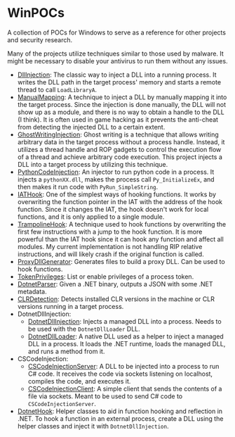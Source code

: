 # WinPOCs

A collection of POCs for Windows to serve as a reference for other projects and security research.

Many of the projects utilize techniques similar to those used by malware. It might be necessary to disable your antivirus to run them without any issues.

- [DllInjection](DllInjection): The classic way to inject a DLL into a running process. It writes the DLL path in the target process' memory and starts a remote thread to call `LoadLibraryA`.
- [ManualMapping](ManualMapping): A technique to inject a DLL by manually mapping it into the target process. Since the injection is done manually, the DLL will not show up as a module, and there is no way to obtain a handle to the DLL (I think). It is often used in game hacking as it prevents the anti-cheat from detecting the injected DLL to a certain extent.
- [GhostWritingInjection](GhostWritingInjection): Ghost writing is a technique that allows writing arbitrary data in the target process without a process handle. Instead, it utilizes a thread handle and ROP gadgets to control the execution flow of a thread and achieve arbitrary code execution. This project injects a DLL into a target process by utilizing this technique.
- [PythonCodeInjection](PythonCodeInjection): An injector to run python code in a process. It injects a `pythonXX.dll`, makes the process call `Py_InitializeEx`, and then makes it run code with `PyRun_SimpleString`.
- [IATHook](IATHook): One of the simplest ways of hooking functions. It works by overwriting the function pointer in the IAT with the address of the hook function. Since it changes the IAT, the hook doesn't work for local functions, and it is only applied to a single module.
- [TrampolineHook](TrampolineHook): A technique used to hook functions by overwriting the first few instructions with a jump to the hook function. It is more powerful than the IAT hook since it can hook any function and affect all modules. My current implementation is not handling RIP relative instructions, and will likely crash if the original function is called.
- [ProxyDllGenerator](ProxyDllGenerator): Generates files to build a proxy DLL. Can be used to hook functions.
- [TokenPrivileges](TokenPrivileges): List or enable privileges of a process token.
- [DotnetParser](DotnetParser): Given a .NET binary, outputs a JSON with some .NET metadata.
- [CLRDetection](CLRDetection): Detects installed CLR versions in the machine or CLR versions running in a target process.
- DotnetDllInjection:
	- [DotnetDllInjection](DotnetDllInjection/DotnetDllInjection): Injects a managed DLL into a process. Needs to be used with the `DotnetDllLoader` DLL.
	- [DotnetDllLoader](DotnetDllInjection/DotnetDllLoader): A native DLL used as a helper to inject a managed DLL in a process. It loads the .NET runtime, loads the managed DLL, and runs a method from it.
- CSCodeInjection:
	- [CSCodeInjectionServer](CSCodeInjection/CSCodeInjectionServer): A DLL to be injected into a process to run C# code. It receives the code via sockets listening on localhost, compiles the code, and executes it.
	- [CSCodeInjectionClient](CSCodeInjection/CSCodeInjectionClient): A simple client that sends the contents of a file via sockets. Meant to be used to send C# code to `CSCodeInjectionServer`.
- [DotnetHook](DotnetHook): Helper classes to aid in function hooking and reflection in .NET. To hook a function in an external process, create a DLL using the helper classes and inject it with `DotnetDllInjection`.
